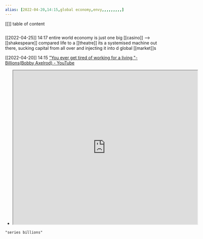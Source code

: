 ```yaml
---
alias: [2022-04-20,14:15,global economy,envy,,,,,,,,,]
---
```

[[]]
table of content
```toc
```
[[2022-04-25]] 14:17
entire world economy is just one big [[casino]] --> [[shakespeare]] compared life to a [[theatre]]
its a systemised machine out there, sucking capital from all over and injecting it into d global [[market]]s

[[2022-04-20]] 14:15
["You ever get tired of working for a living "-Billions(Bobby Axelrod) - YouTube](https://youtu.be/bkf8GXg6LUw)
- <iframe src="https://youtu.be/bkf8GXg6LUw" width="600" height="500" ></iframe>
```query
"series billions"
```